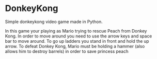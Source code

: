 # DonkeyKong
Simple donkeykong video game made in Python.

In this game your playing as Mario trying to rescue Peach from Donkey Kong. In order to move around you need to use the arrow keys and space bar to move around. To go up ladders you stand in front and hold the up arrow. To defeat Donkey Kong, Mario must be holding a hammer (also allows him to destroy barrels) in order to save princess peach
